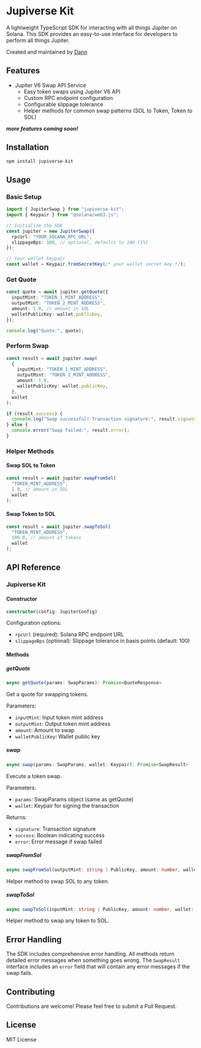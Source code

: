 # Jupiverse Kit

A lightweight TypeScript SDK for interacting with all things Jupiter on Solana. This SDK provides an easy-to-use interface for developers to perform all things Jupiter.

Created and maintained by [Dann](https://github.com/dannweeeee)

## Features

- Jupiter V6 Swap API Service
  - Easy token swaps using Jupiter V6 API
  - Custom RPC endpoint configuration
  - Configurable slippage tolerance
  - Helper methods for common swap patterns (SOL to Token, Token to SOL)

**_more features coming soon!_**

## Installation

```bash
npm install jupiverse-kit
```

## Usage

### Basic Setup

```typescript
import { JupiterSwap } from "jupiverse-kit";
import { Keypair } from "@solana/web3.js";

// Initialize the SDK
const jupiter = new JupiterSwap({
  rpcUrl: "YOUR_SOLANA_RPC_URL",
  slippageBps: 100, // optional, defaults to 100 (1%)
});

// Your wallet keypair
const wallet = Keypair.fromSecretKey(/* your wallet secret key */);
```

### Get Quote

```typescript
const quote = await jupiter.getQuote({
  inputMint: "TOKEN_1_MINT_ADDRESS",
  outputMint: "TOKEN_2_MINT_ADDRESS",
  amount: 1.0, // amount in SOL
  walletPublicKey: wallet.publicKey,
});

console.log("Quote:", quote);
```

### Perform Swap

```typescript
const result = await jupiter.swap(
  {
    inputMint: "TOKEN_1_MINT_ADDRESS",
    outputMint: "TOKEN_2_MINT_ADDRESS",
    amount: 1.0,
    walletPublicKey: wallet.publicKey,
  },
  wallet
);

if (result.success) {
  console.log("Swap successful! Transaction signature:", result.signature);
} else {
  console.error("Swap failed:", result.error);
}
```

### Helper Methods

#### Swap SOL to Token

```typescript
const result = await jupiter.swapFromSol(
  "TOKEN_MINT_ADDRESS",
  1.0, // amount in SOL
  wallet
);
```

#### Swap Token to SOL

```typescript
const result = await jupiter.swapToSol(
  "TOKEN_MINT_ADDRESS",
  100.0, // amount of tokens
  wallet
);
```

## API Reference

### Jupiverse Kit

#### Constructor

```typescript
constructor(config: JupiterConfig)
```

Configuration options:

- `rpcUrl` (required): Solana RPC endpoint URL
- `slippageBps` (optional): Slippage tolerance in basis points (default: 100)

#### Methods

##### getQuote

```typescript
async getQuote(params: SwapParams): Promise<QuoteResponse>
```

Get a quote for swapping tokens.

Parameters:

- `inputMint`: Input token mint address
- `outputMint`: Output token mint address
- `amount`: Amount to swap
- `walletPublicKey`: Wallet public key

##### swap

```typescript
async swap(params: SwapParams, wallet: Keypair): Promise<SwapResult>
```

Execute a token swap.

Parameters:

- `params`: SwapParams object (same as getQuote)
- `wallet`: Keypair for signing the transaction

Returns:

- `signature`: Transaction signature
- `success`: Boolean indicating success
- `error`: Error message if swap failed

##### swapFromSol

```typescript
async swapFromSol(outputMint: string | PublicKey, amount: number, wallet: Keypair): Promise<SwapResult>
```

Helper method to swap SOL to any token.

##### swapToSol

```typescript
async swapToSol(inputMint: string | PublicKey, amount: number, wallet: Keypair): Promise<SwapResult>
```

Helper method to swap any token to SOL.

## Error Handling

The SDK includes comprehensive error handling. All methods return detailed error messages when something goes wrong. The `SwapResult` interface includes an `error` field that will contain any error messages if the swap fails.

## Contributing

Contributions are welcome! Please feel free to submit a Pull Request.

## License

MIT License
